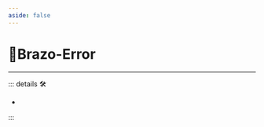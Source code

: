 ```yaml
---
aside: false
---
```

# 🔷<soma>Brazo</soma>-Error

---

<!-- =================================================== -->
<!-- =================================================== -->
<!-- =================================================== -->
<!-- =================================================== -->
<!-- =================================================== -->
::: details 🛠

-

:::
